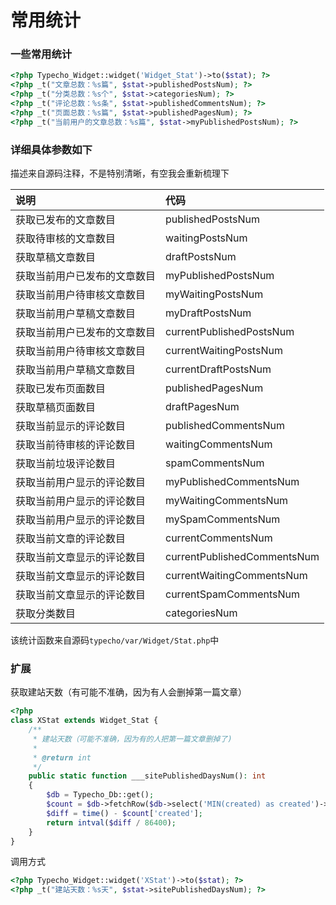 # 常用统计

### 一些常用统计
```php
<?php Typecho_Widget::widget('Widget_Stat')->to($stat); ?>
<?php _t("文章总数：%s篇", $stat->publishedPostsNum); ?>
<?php _t("分类总数：%s个", $stat->categoriesNum); ?>
<?php _t("评论总数：%s条", $stat->publishedCommentsNum); ?>
<?php _t("页面总数：%s篇", $stat->publishedPagesNum); ?>
<?php _t("当前用户的文章总数：%s篇", $stat->myPublishedPostsNum); ?>
```

### 详细具体参数如下
描述来自源码注释，不是特别清晰，有空我会重新梳理下

|说明|代码|
|:--|:--|
|获取已发布的文章数目|publishedPostsNum|
|获取待审核的文章数目|waitingPostsNum|
|获取草稿文章数目|draftPostsNum|
|获取当前用户已发布的文章数目|myPublishedPostsNum|
|获取当前用户待审核文章数目|myWaitingPostsNum|
|获取当前用户草稿文章数目|myDraftPostsNum|
|获取当前用户已发布的文章数目|currentPublishedPostsNum|
|获取当前用户待审核文章数目|currentWaitingPostsNum|
|获取当前用户草稿文章数目|currentDraftPostsNum|
|获取已发布页面数目|publishedPagesNum|
|获取草稿页面数目|draftPagesNum|
|获取当前显示的评论数目|publishedCommentsNum|
|获取当前待审核的评论数目|waitingCommentsNum|
|获取当前垃圾评论数目|spamCommentsNum|
|获取当前用户显示的评论数目|myPublishedCommentsNum|
|获取当前用户显示的评论数目|myWaitingCommentsNum|
|获取当前用户显示的评论数目|mySpamCommentsNum|
|获取当前文章的评论数目|currentCommentsNum|
|获取当前文章显示的评论数目|currentPublishedCommentsNum|
|获取当前文章显示的评论数目|currentWaitingCommentsNum|
|获取当前文章显示的评论数目|currentSpamCommentsNum|
|获取分类数目|categoriesNum|

该统计函数来自源码`typecho/var/Widget/Stat.php`中

### 扩展

获取建站天数（有可能不准确，因为有人会删掉第一篇文章）

```php
<?php
class XStat extends Widget_Stat {
    /**
     * 建站天数（可能不准确，因为有的人把第一篇文章删掉了)
     *
     * @return int
     */
    public static function ___sitePublishedDaysNum(): int
    {
        $db = Typecho_Db::get();
        $count = $db->fetchRow($db->select('MIN(created) as created')->from('table.contents'));
        $diff = time() - $count['created'];
        return intval($diff / 86400);
    }
}
```

调用方式

```php
<?php Typecho_Widget::widget('XStat')->to($stat); ?>
<?php _t("建站天数：%s天", $stat->sitePublishedDaysNum); ?>
```

